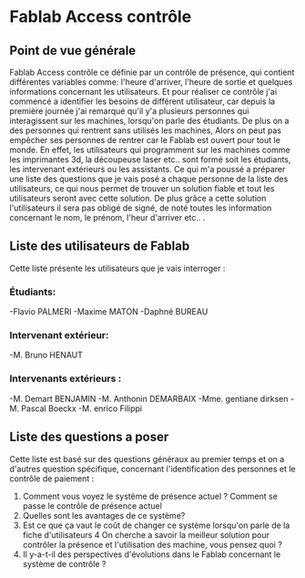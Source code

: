 # Fablab Access contrôle

## Point de vue générale 

Fablab Access contrôle ce définie par un contrôle de présence, qui contient différentes variables comme: l'heure d'arriver, l'heure de sortie et quelques informations concernant les utilisateurs. Et pour réaliser ce contrôle j'ai commencé a identifier les besoins de différent utilisateur, car depuis la première journée j'ai remarqué qu'il y'a plusieurs personnes qui interagissent sur les machines, lorsqu'on parle des étudiants. De plus on a des personnes qui rentrent sans utilisés les machines, Alors on peut pas empêcher ses personnes de rentrer car le Fablab est ouvert pour tout le monde.
En effet, les utilisateurs qui programment sur les machines comme les imprimantes 3d, la découpeuse laser etc.. sont formé soit les étudiants, les intervenant extérieurs ou les assistants. Ce qui m'a poussé a préparer une liste des questions que je vais posé a chaque personne de la liste des utilisateurs, ce qui nous permet de trouver un solution fiable et tout les utilisateurs seront avec cette solution. De plus grâce a cette solution l'utilisateurs il sera pas obligé de signé, de noté toutes les information concernant le nom, le prénom, l'heur d'arriver etc.. .

## Liste des utilisateurs de Fablab
Cette liste présente les utilisateurs que je vais interroger :
 
### Étudiants:
-Flavio PALMERI
-Maxime MATON
-Daphné BUREAU
### Intervenant extérieur:
-M. Bruno HENAUT 
### Intervenants extérieurs :
-M. Demart BENJAMIN
-M. Anthonin DEMARBAIX
-Mme. gentiane dirksen
-M. Pascal Boeckx
-M. enrico Filippi

## Liste des questions a poser 
Cette liste est basé sur des questions généraux au premier temps et on a d'autres question spécifique, concernant l'identification des personnes et le contrôle de paiement :

1. Comment vous voyez le système de présence actuel ?
    Comment se passe le contrôle de présence actuel
2. Quelles sont les avantages de ce système?
3. Est ce que ça vaut le coût de changer ce système lorsqu'on parle de la fiche d'utilisateurs
4 On cherche a savoir la meilleur solution pour contrôler la présence et l'utilisation des machine, vous pensez quoi ?
5.  Il y-a-t-il des perspectives d'évolutions dans le Fablab concernant le système de contrôle ?

